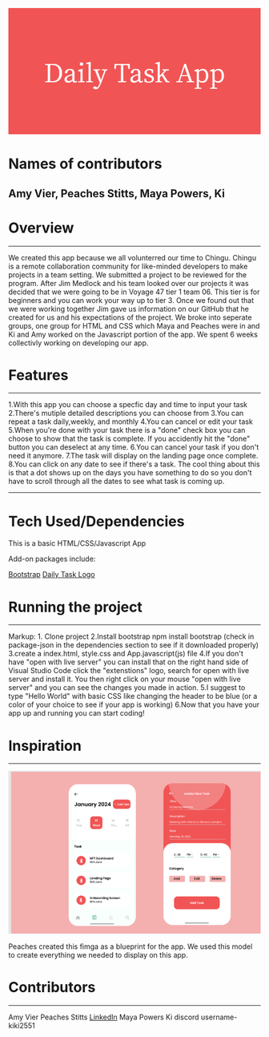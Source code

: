 ![](Image/Daily_Task_App.png)
# Names of contributors #
Amy Vier,
Peaches Stitts,
Maya Powers,
Ki 
-----------------------------------------------------------------------------------------
# Overview #
------------------------------------------------------------------------------------------
 We created this app because we all volunterred our time to Chingu. Chingu is a remote collaboration community for like-minded developers to make projects in a team setting. We submitted a project to be reviewed for the program. After Jim Medlock and his team looked over our projects it was decided that we were going to be in Voyage 47 tier 1 team 06. This tier is for beginners and you can work your way up to tier 3. Once we found out that we were working together Jim gave us information on our GitHub that he created for us and his expectations of the project. We broke into seperate groups, one group for HTML and CSS which Maya and Peaches were in and Ki and Amy worked on the Javascript portion of the app. We spent 6 weeks collectivly working on developing our app.


# Features #
----------------------------------------------------------------------------------------------
1.With this app you can choose a specfic day and time to input your task
2.There's mutiple detailed descriptions you can choose from
3.You can repeat a task daily,weekly, and monthly
4.You can cancel or edit your task
5.When you're done with your task there is a "done" check box you can choose to show that the task is complete. If you accidently hit the "done" button you can deselect at any time.
6.You can cancel your task if you don't need it anymore.
7.The task will display on the landing page once complete.
8.You can click on any date to see if there's a task. The cool thing about this is that a dot shows up on the days you have something to do so you don't have to scroll through all the dates to see what task is coming up. 

----------------------------------------------------------------------------------------------
# Tech Used/Dependencies #
This is a basic HTML/CSS/Javascript App

Add-on packages include:

[Bootstrap](https://getbootstrap.com/docs/4.0/getting-started/introduction/)
[Daily Task Logo](https://banner.godori.dev/)

# Running the project #
--------------------------------------------------------------------------------------------
Markup: 1. Clone project
2.Install bootstrap npm install bootstrap (check in package-json in the dependencies section to see if it downloaded properly)
3.create a index.html, style.css and App.javascript(js) file
4.If you don't have "open with live server" you can install that on the right hand side of Visual Studio Code click the "extenstions" logo, search for open with live server and install it. You then right click on your mouse "open with live server" and you can see the changes you made in action. 
5.I suggest to type "Hello World" with basic CSS like changing the header to be blue (or a color of your choice to see if your app is working)
6.Now that you have your app up and running you can start coding!

# Inspiration #
------------------------------------------------------------------------------------------
![Figma prototype](Image/figma.png)

Peaches created this fimga as a blueprint for the app. We used this model to create everything we needed to display on this app.

# Contributors #
--------------------------------------------------------------------------------------------
Amy Vier
Peaches Stitts [LinkedIn](https://www.linkedin.com/in/chawntel-stitts-143780157/)
Maya Powers
Ki discord username- kiki2551


